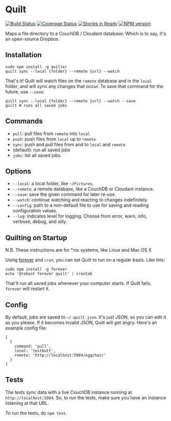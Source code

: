 # Quilt 
[![Build Status](https://secure.travis-ci.org/garbados/quilter.png?branch=master)](http://travis-ci.org/garbados/quilter)
[![Coverage Status](https://coveralls.io/repos/garbados/quilter/badge.png)](https://coveralls.io/r/garbados/quilter)
[![Stories in Ready](https://badge.waffle.io/garbados/quilter.png?label=ready)](http://waffle.io/garbados/quilter)
[![NPM version](https://badge.fury.io/js/quilter.png)](http://badge.fury.io/js/quilter)


Maps a file directory to a CouchDB / Cloudant database. Which is to say, it's an open-source Dropbox.

## Installation

    sudo npm install -g quilter
    quilt sync --local {folder} --remote {url} --watch

That's it! Quilt will watch files on the `remote` database and in the `local` folder, and will sync any changes that occur. To save that command for the future, use `--save`:

    quilt sync --local {folder} --remote {url} --watch --save
    quilt # runs all saved jobs

## Commands

* `pull`: pull files from `remote` into `local`
* `push`: push files from `local` up to `remote`
* `sync`: push and pull files from and to `local` and `remote`
* (default): run all saved jobs
* `jobs`: list all saved jobs

## Options

* `--local`: a local folder, like `~/Pictures`.
* `--remote`: a remote database, like a CouchDB or Cloudant instance.
* `--save`: save the given command for later re-use.
* `--watch`: continue watching and reacting to changes indefinitely.
* `--config`: path to a non-default file to use for saving and reading configuration values.
* `--log`: indicates level for logging. Choose from error, warn, info, verbose, debug, and silly.

## Quilting on Startup

N.B. These instructions are for *nix systems, like Linux and Mac OS X

Using [forever](https://github.com/nodejitsu/forever) and `cron`, you can set Quilt to run on a regular basis. Like this:

    sudo npm install -g forever
    echo '@reboot forever quilt' | crontab

That'll run all saved jobs whenever your computer starts. If Quilt fails, `forever` will restart it.

## Config

By default, jobs are saved to `~/.quilt.json`. It's just JSON, so you can edit it as you please. If it becomes invalid JSON, Quilt will get angry. Here's an example config file:

    [
      { 
        command: 'pull',
        local: 'testbutt',
        remote: 'http://localhost:5984/eggchair'
      } 
    ]

## Tests

The tests sync data with a live CouchDB instance running at `http://localhost:5984`. So, to run the tests, make sure you have an instance listening at that URL.

To run the tests, do `npm test`.
